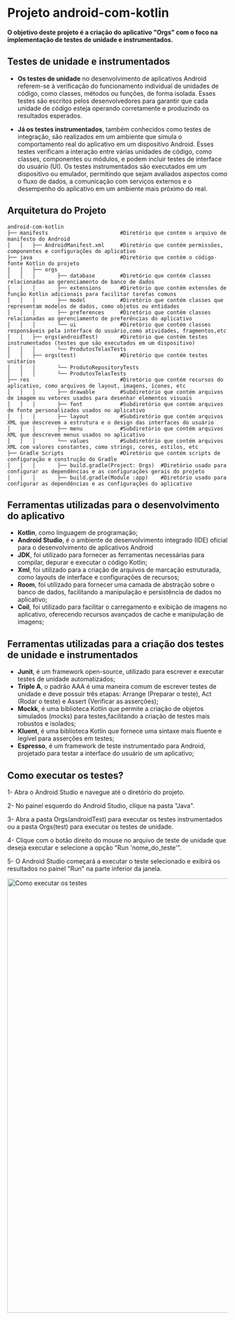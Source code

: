 # Projeto android-com-kotlin

**O objetivo deste projeto é a criação do aplicativo "Orgs" com o foco na implementação de testes de unidade e instrumentados.**

## Testes de unidade e instrumentados

- **Os testes de unidade** no desenvolvimento de aplicativos Android referem-se à verificação do funcionamento individual de unidades de código, como classes, métodos ou funções, de forma isolada. Esses testes são escritos pelos desenvolvedores para garantir que cada unidade de código esteja operando corretamente e produzindo os resultados esperados.

- **Já os testes instrumentados**, também conhecidos como testes de integração, são realizados em um ambiente que simula o comportamento real do aplicativo em um dispositivo Android. Esses testes verificam a interação entre várias unidades de código, como classes, componentes ou módulos, e podem incluir testes de interface do usuário (UI). Os testes instrumentados são executados em um dispositivo ou emulador, permitindo que sejam avaliados aspectos como o fluxo de dados, a comunicação com serviços externos e o desempenho do aplicativo em um ambiente mais próximo do real.

## Arquitetura do Projeto
```
android-com-kotlin
├── manifests                       #Diretório que contém o arquivo de manifesto do Android
│   │   ├── AndroidManifest.xml     #Diretório que contém permissões, componentes e configurações do aplicativo
├── java                            #Diretório que contém o código-fonte Kotlin do projeto
│   │   ├── orgs
│   │   │       ├── database        #Diretório que contém classes relacionadas ao gerenciamento de banco de dados
│   │   │       ├── extensions      #Diretório que contém extensões de função Kotlin adicionais para facilitar tarefas comuns
│   │   │       ├── model           #Diretório que contém classes que representam modelos de dados, como objetos ou entidades
│   │   │       ├── preferences     #Diretório que contém classes relacionadas ao gerenciamento de preferências do aplicativo
│   │   │       └── ui              #Diretório que contém classes responsáveis pela interface do usuário,como atividades, fragmentos,etc
│   │   ├── orgs(androidTest)       #Diretório que contém testes instrumentados (testes que são executados em um dispositivo)
│   │   │       └── ProdutosTelasTests
│   │   ├── orgs(test)              #Diretório que contém testes unitários
│   │   │       └── ProdutoRepositoryTests
│   │   │       └── ProdutosTelasTests
├── res                             #Diretório que contém recursos do aplicativo, como arquivos de layout, imagens, ícones, etc
│   │   │       ├── drawable        #Subdiretório que contém arquivos de imagem ou vetores usados para desenhar elementos visuais
│   │   │       ├── font            #Subdiretório que contém arquivos de fonte personalizados usados no aplicativo
│   │   │       ├── layout          #Subdiretório que contém arquivos XML que descrevem a estrutura e o design das interfaces do usuário
│   │   │       ├── menu            #Subdiretório que contém arquivos XML que descrevem menus usados no aplicativo
│   │   │       └── values          #Subdiretório que contém arquivos XML com valores constantes, como strings, cores, estilos, etc
├── Gradle Scripts                  #Diretório que contém scripts de configuração e construção do Gradle
│   │   │       ├── build.gradle(Project: Orgs)  #Diretório usado para configurar as dependências e as configurações gerais do projeto
│   │   │       ├── build.gradle(Module :app)    #Diretório usado para configurar as dependências e as configurações do aplicativo
```

## Ferramentas utilizadas para o desenvolvimento do aplicativo
- **Kotlin**, como linguagem de programação;
- **Android Studio**, é o ambiente de desenvolvimento integrado (IDE) oficial para o desenvolvimento de aplicativos Android
- **JDK**, foi utilizado para fornecer as ferramentas necessárias para compilar, depurar e executar o código Kotlin;
- **Xml**, foi utilizado para a criação de arquivos de marcação estruturada, como layouts de interface e configurações de recursos;
- **Room**, foi utilizado para fornecer uma camada de abstração sobre o banco de dados, facilitando a manipulação e persistência de dados no aplicativo;
- **Coil**, foi utilizado para facilitar o carregamento e exibição de imagens no aplicativo, oferecendo recursos avançados de cache e manipulação de imagens;


## Ferramentas utilizadas para a criação dos testes de unidade e instrumentados
- **Junit**, é um framework open-source, utilizado para escrever e executar testes de unidade automatizados;
- **Triple A**, o padrão AAA é uma maneira comum de escrever testes de unidade e deve possuir três etapas: Arrange (Preparar o teste), Act (Rodar o teste) e Assert (Verificar as asserções);
- **Mockk**, é uma biblioteca Kotlin que permite a criação de objetos simulados (mocks) para testes,facilitando a criação de testes mais robustos e isolados;
- **Kluent**, é uma biblioteca Kotlin que fornece uma sintaxe mais fluente e legível para asserções em testes;
- **Espresso**, é um framework de teste instrumentado para Android, projetado para testar a interface do usuário de um aplicativo;

## Como executar os testes? 

1- Abra o Android Studio e navegue até o diretório do projeto.

2- No painel esquerdo do Android Studio, clique na pasta "Java".

3- Abra a pasta Orgs(androidTest) para executar os testes instrumentados ou a pasta Orgs(test) para executar os testes de unidade.

4- Clique com o botão direito do mouse no arquivo de teste de unidade que deseja executar e selecione a opção "Run 'nome_do_teste'".

5- O Android Studio começará a executar o teste selecionado e exibirá os resultados no painel "Run" na parte inferior da janela.

<img width="994" alt="Como executar os testes " src="https://github.com/lucasalmeida2/android-com-kotlin-testes-de-unidade-e-instrumentados/assets/101592386/cda6009f-d7b3-49bc-ac43-3195c3214de3">

